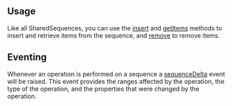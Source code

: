 ## Usage

Like all SharedSequences, you can use the [insert](../api/fluid-sequence.sharedsequence.insert.md) and
[getItems](../api/fluid-sequence.sharedsequence.getitems.md) methods to insert and retrieve items from the
sequence, and [remove](../api/fluid-sequence.sharedsequence.remove.md) to remove items.

## Eventing

Whenever an operation is performed on a sequence a [sequenceDelta](../api/fluid-sequence.sequencedeltaevent.md) event
will be raised. This event provides the ranges affected by the operation, the type of the operation, and the properties
that were changed by the operation.

